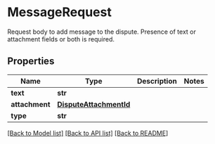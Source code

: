 # MessageRequest

Request body to add message to the dispute. Presence of text or attachment fields or both is required.
## Properties
Name | Type | Description | Notes
------------ | ------------- | ------------- | -------------
**text** | **str** |  | 
**attachment** | [**DisputeAttachmentId**](DisputeAttachmentId.md) |  | 
**type** | **str** |  | 

[[Back to Model list]](../README.md#documentation-for-models) [[Back to API list]](../README.md#documentation-for-api-endpoints) [[Back to README]](../README.md)


